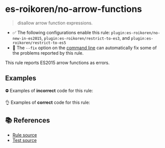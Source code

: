 # es-roikoren/no-arrow-functions
> disallow arrow function expressions.

- ✅ The following configurations enable this rule: `plugin:es-roikoren/no-new-in-es2015`, `plugin:es-roikoren/restrict-to-es3`, and `plugin:es-roikoren/restrict-to-es5`
- 🔧 The `--fix` option on the [command line](https://eslint.org/docs/user-guide/command-line-interface#fixing-problems) can automatically fix some of the problems reported by this rule.

This rule reports ES2015 arrow functions as errors.

## Examples

⛔ Examples of **incorrect** code for this rule:

<eslint-playground type="bad" code="/*eslint es-roikoren/no-arrow-functions: error */
let a = () =&gt; 100
let b = () =&gt; { doSomething() }
" />

👌 Examples of **correct** code for this rule:

<eslint-playground type="good" code="/*eslint es-roikoren/no-arrow-functions: error */
let a = function() { return 100 }
let b = function() { doSomething() }
" />

## 📚 References

- [Rule source](https://github.com/roikoren755/eslint-plugin-es/blob/v0.0.1/src/rules/no-arrow-functions.ts)
- [Test source](https://github.com/roikoren755/eslint-plugin-es/blob/v0.0.1/tests/src/rules/no-arrow-functions.ts)
